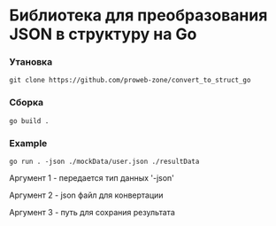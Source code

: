 # Библиотека для преобразования  JSON в структуру на Go

### Утановка

```golang
git clone https://github.com/proweb-zone/convert_to_struct_go
```
### Сборка

```golang
go build .
```

### Example

```golang
go run . -json ./mockData/user.json ./resultData
```

Аргумент 1 - передается тип данных '-json'

Аргумент 2 - json файл для конвертации

Аргумент 3 - путь для сохрания результата
